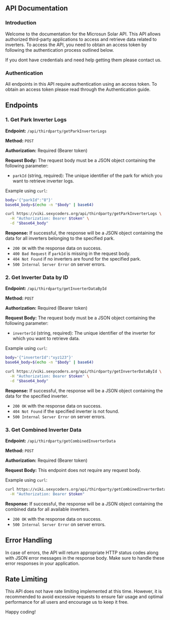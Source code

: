 ## API Documentation

### Introduction

Welcome to the documentation for the Microsun Solar API. This API allows authorized third-party applications to access and retrieve data related to inverters. 
To access the API, you need to obtain an access token by following the authentication process outlined below.

If you dont have credentials and need help getting them please contact us.

### Authentication

All endpoints in this API require authentication using an access token. To obtain an access token please read through the Authentication guide.

## Endpoints

### 1. Get Park Inverter Logs

**Endpoint:** `/api/thirdparty/getParkInverterLogs`

**Method:** `POST`

**Authorization:** Required (Bearer token)

**Request Body:**
The request body must be a JSON object containing the following parameter:

- `parkId` (string, required): The unique identifier of the park for which you want to retrieve inverter logs.

Example using `curl`:
```bash
body='{"parkId":"8"}'
base64_body=$(echo -n "$body" | base64)

curl https://viki.sexycoders.org/api/thirdparty/getParkInverterLogs \
  -H "Authorization: Bearer $token" \
  -d "$base64_body"
```

**Response:**
If successful, the response will be a JSON object containing the data for all inverters belonging to the specified park.

- `200 OK` with the response data on success.
- `400 Bad Request` if `parkId` is missing in the request body.
- `404 Not Found` if no inverters are found for the specified park.
- `500 Internal Server Error` on server errors.

### 2. Get Inverter Data by ID

**Endpoint:** `/api/thirdparty/getInverterDataById`

**Method:** `POST`

**Authorization:** Required (Bearer token)

**Request Body:**
The request body must be a JSON object containing the following parameter:

- `inverterId` (string, required): The unique identifier of the inverter for which you want to retrieve data.

Example using `curl`:
```bash
body='{"inverterId":"xyz123"}'
base64_body=$(echo -n "$body" | base64)

curl https://viki.sexycoders.org/api/thirdparty/getInverterDataById \
  -H "Authorization: Bearer $token" \
  -d "$base64_body"
```

**Response:**
If successful, the response will be a JSON object containing the data for the specified inverter.

- `200 OK` with the response data on success.
- `404 Not Found` if the specified inverter is not found.
- `500 Internal Server Error` on server errors.

### 3. Get Combined Inverter Data

**Endpoint:** `/api/thirdparty/getCombinedInverterData`

**Method:** `POST`

**Authorization:** Required (Bearer token)

**Request Body:** This endpoint does not require any request body.

Example using `curl`:
```bash
curl https://viki.sexycoders.org/api/thirdparty/getCombinedInverterData \
  -H "Authorization: Bearer $token"
```

**Response:**
If successful, the response will be a JSON object containing the combined data for all available inverters.

- `200 OK` with the response data on success.
- `500 Internal Server Error` on server errors.

## Error Handling

In case of errors, the API will return appropriate HTTP status codes along with JSON error messages in the response body. Make sure to handle these error responses in your application.

## Rate Limiting

This API does not have rate limiting implemented at this time. However, it is recommended to avoid excessive requests to ensure fair usage and optimal performance for all users and encourage us to keep it free.

Happy coding!
